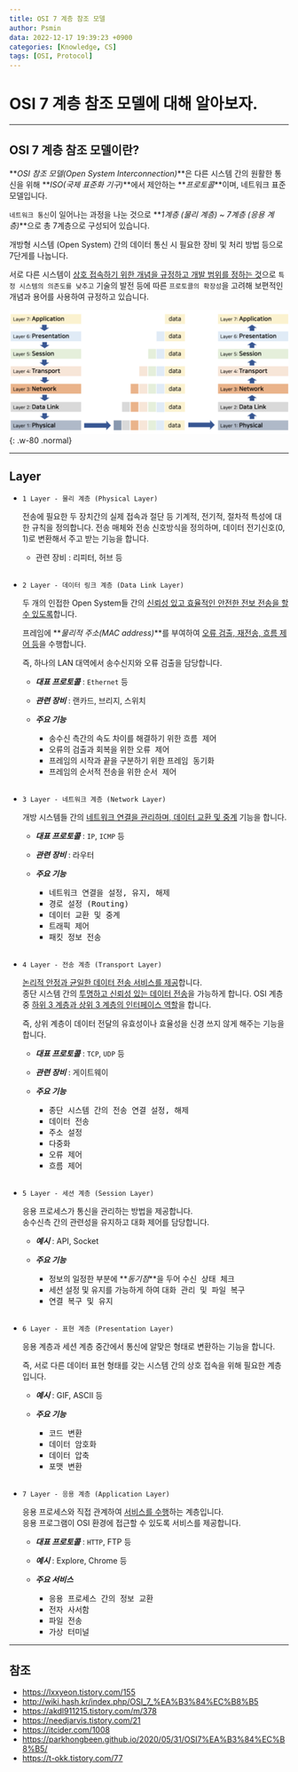 ```yaml
---
title: OSI 7 계층 참조 모델
author: Psmin
data: 2022-12-17 19:39:23 +0900
categories: [Knowledge, CS]
tags: [OSI, Protocol]
---
```


# OSI 7 계층 참조 모델에 대해 알아보자.

---

## OSI 7 계층 참조 모델이란?

**_OSI 참조 모델(Open System Interconnection)_**은 다른 시스템 간의 원활한 통신을 위해 **_ISO(국제 표준화 기구)_**에서 제안하는 **_프로토콜_**이며, 네트워크 표준 모델입니다.

`네트워크 통신`이 일어나는 과정을 나눈 것으로 **_1계층 (물리 계층) ~ 7계층 (응용 계층)_**으로 총 7계층으로 구성되어 있습니다.

개방형 시스템 (Open System) 간의 데이터 통신 시 필요한 장비 및 처리 방법 등으로 7단게를 나눕니다.

서로 다른 시스템이 <u>상호 접속하기 위한 개념을 규정하고 개발 범위를 정하는 것</u>으로 `특정 시스템의 의존도를 낮추고` 기술의 발전 등에 따른 `프로토콜의 확장성`을 고려해 보편적인 개념과 용어를 사용하여 규정하고 있습니다.

![OSI-Layer](/assets/img/osi-layer.png){: .w-80 .normal}

---

## Layer

- `1 Layer - 물리 계층 (Physical Layer)`

  전송에 필요한 두 장치간의 실제 접속과 절단 등 기계적, 전기적, 절차적 특성에 대한 규칙을 정의합니다.
  전송 매체와 전송 신호방식을 정의하며, 데이터 전기신호(0, 1)로 변환해서 주고 받는 기능을 합니다.

  - 관련 장비 : 리피터, 허브 등

  <br/>

- `2 Layer - 데이터 링크 계층 (Data Link Layer)`

  두 개의 인접한 Open System들 간의 <u>신뢰성 있고 효율적인 안전한 전보 전송을 할 수 있도록</u>합니다.

  프레임에 **_물리적 주소(MAC address)_**를 부여하여 <u>오류 검출, 재전송, 흐름 제어 등</u>을 수행합니다.

  즉, 하나의 LAN 대역에서 송수신지와 오류 검출을 담당합니다.

  - **_대표 프로토콜_** : `Ethernet` 등
  - **_관련 장비_** : 랜카드, 브리지, 스위치

  - **_주요 기능_**

    - 송수신 측간의 속도 차이를 해결하기 위한 <kbd>흐름 제어</kbd>
    - 오류의 검출과 회복을 위한 <kbd>오류 제어</kbd>
    - 프레임의 시작과 끝을 구분하기 위한 <kbd>프레임 동기화</kbd>
    - 프레임의 순서적 전송을 위한 <kbd>순서 제어</kbd>

  <br/>

- `3 Layer - 네트워크 계층 (Network Layer)`

  개방 시스템들 간의 <u>네트워크 연결을 관리하며, 데이터 교환 및 중계</u> 기능을 합니다.

  - **_대표 프로토콜_** : `IP`, `ICMP` 등
  - **_관련 장비_** : 라우터

  - **_주요 기능_**
    - <kbd>네트워크 연결을 설정, 유지, 해제</kbd>
    - <kbd>경로 설정 (Routing)</kbd>
    - <kbd>데이터 교환 및 중계</kbd>
    - <kbd>트래픽 제어</kbd>
    - <kbd>패킷 정보 전송</kbd>

  <br/>

- `4 Layer - 전송 계층 (Transport Layer)`

  <u>논리적 안정과 균일한 데이터 전송 서비스를 제공</u>합니다.  
  종단 시스템 간의 <u>투명하고 신뢰성 있는 데이터 전송</u>을 가능하게 합니다.
  OSI 계층 중 <u>하위 3 계층과 상위 3 계층의 인터페이스 역할</u>을 합니다.

  즉, 상위 계층이 데이터 전달의 유효성이나 효율성을 신경 쓰지 않게 해주는 기능을 합니다.

  - **_대표 프로토콜_** : `TCP`, `UDP` 등
  - **_관련 장비_** : 게이트웨이

  - **_주요 기능_**

    - <kbd>종단 시스템 간의 전송 연결 설정, 해제</kbd>
    - <kbd>데이터 전송</kbd>
    - <kbd>주소 설정</kbd>
    - <kbd>다중화</kbd>
    - <kbd>오류 제어</kbd>
    - <kbd>흐름 제어</kbd>

  <br/>

- `5 Layer - 세션 계층 (Session Layer)`

  응용 프로세스가 통신을 관리하는 방법을 제공합니다.  
  송수신측 간의 관련성을 유지하고 대화 제어를 담당합니다.

  - **_예시_** : API, Socket

  - **_주요 기능_**

    - 정보의 일정한 부분에 **_동기점_**을 두어 <kbd>수신 상태 체크</kbd>
    - 세션 설정 및 유지를 가능하게 하여 <kbd>대화 관리 및 파일 복구</kbd>
    - <kbd>연결 복구 및 유지</kbd>

  <br/>

- `6 Layer - 표현 계층 (Presentation Layer)`

  응용 계층과 세션 계층 중간에서 통신에 알맞은 형태로 변환하는 기능을 합니다.

  즉, 서로 다른 데이터 표현 형태를 갖는 시스템 간의 상호 접속을 위해 필요한 계층입니다.

  - **_예시_** : GIF, ASCII 등

  - **_주요 기능_**

    - <kbd>코드 변환</kbd>
    - <kbd>데이터 암호화</kbd>
    - <kbd>데이터 압축</kbd>
    - <kbd>포맷 변환</kbd>

  <br/>

- `7 Layer - 응용 계층 (Application Layer)`

  응용 프로세스와 직접 관계하여 <u>서비스를 수행</u>하는 계층입니다.  
  응용 프로그램이 OSI 환경에 접근할 수 있도록 서비스를 제공합니다.

  - **_대표 프로토콜_** : `HTTP`, FTP 등
  - **_예시_** : Explore, Chrome 등

  - **_주요 서비스_**
    - <kbd>응용 프로세스 간의 정보 교환</kbd>
    - <kbd>전자 사서함</kbd>
    - <kbd>파일 전송</kbd>
    - <kbd>가상 터미널</kbd>

---

## 참조

- <https://lxxyeon.tistory.com/155>
- <http://wiki.hash.kr/index.php/OSI_7_%EA%B3%84%EC%B8%B5>
- <https://akdl911215.tistory.com/m/378>
- <https://needjarvis.tistory.com/21>
- <https://itcider.com/1008>
- <https://parkhongbeen.github.io/2020/05/31/OSI7%EA%B3%84%EC%B8%B5/>
- <https://t-okk.tistory.com/77>
